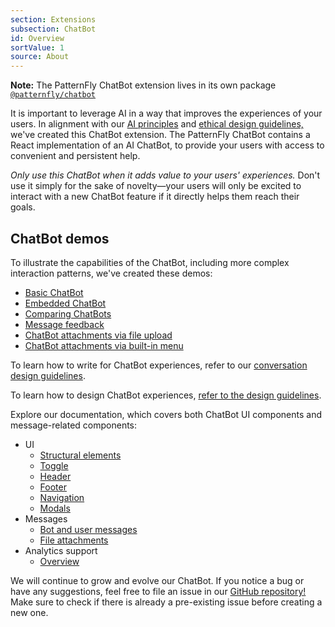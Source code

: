 ```yaml
---
section: Extensions
subsection: ChatBot
id: Overview
sortValue: 1
source: About
---
```


**Note:** The PatternFly ChatBot extension lives in its own package [`@patternfly/chatbot`](https://www.npmjs.com/package/@patternfly/chatbot)

It is important to leverage AI in a way that improves the experiences of your users. In alignment with our [AI principles](/patternfly-ai/about-ai#ai-principles) and [ethical design guidelines,](/patternfly-ai/ai-guidelines) we've created this ChatBot extension. The PatternFly ChatBot contains a React implementation of an AI ChatBot, to provide your users with access to convenient and persistent help.

_Only use this ChatBot when it adds value to your users' experiences._ Don't use it simply for the sake of novelty&mdash;your users will only be excited to interact with a new ChatBot feature if it directly helps them reach their goals.

## ChatBot demos

To illustrate the capabilities of the ChatBot, including more complex interaction patterns, we've created these demos: 
- [Basic ChatBot](/extensions/chatbot/overview/demo#basic-chatbot)
- [Embedded ChatBot](/extensions/chatbot/overview/demo#embedded-chatbot)
- [Comparing ChatBots](/extensions/chatbot/overview/demo/#comparing-chatbots)
- [Message feedback](/extensions/chatbot/messages/demo#message-feedback)
- [ChatBot attachments via file upload](/extensions/chatbot/messages/demo#attach-via-upload-button-in-message-bar)
- [ChatBot attachments via built-in menu](/extensions/chatbot/messages/demo#attach-via-menu-of-options-in-message-bar)

To learn how to write for ChatBot experiences, refer to our [conversation design guidelines](/patternfly-ai/conversation-design/#writing-for-chatbots).

To learn how to design ChatBot experiences, [refer to the design guidelines](/extensions/chatbot/overview/design-guidelines).

Explore our documentation, which covers both ChatBot UI components and message-related components:
- UI
    - [Structural elements](/extensions/chatbot/ui#structure)
    - [Toggle](/extensions/chatbot/ui#toggle)
    - [Header](/extensions/chatbot/ui#header)
    - [Footer](/extensions/chatbot/ui#footer)
    - [Navigation](/extensions/chatbot/ui#navigation)
    - [Modals](/extensions/chatbot/ui#modals)
- Messages
    - [Bot and user messages](/extensions/chatbot/messages)
    - [File attachments](/extensions/chatbot/messages#attachments)
- Analytics support
    - [Overview](/extensions/chatbot/analytics)
  

We will continue to grow and evolve our ChatBot. If you notice a bug or have any suggestions, feel free to file an issue in our [GitHub repository!](https://github.com/patternfly/chatbot/issues) Make sure to check if there is already a pre-existing issue before creating a new one.
